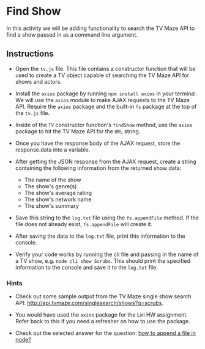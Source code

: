 # Find Show

In this activity we will be adding functionality to search the TV Maze API to find a show passed in as a command line argument.

## Instructions

* Open the `tv.js` file. This file contains a constructor function that will be used to create a TV object capable of searching the TV Maze API for shows and actors. 

* Install the `axios` package by running `npm install axios` in your terminal. We will use the `axios` module to make AJAX requests to the TV Maze API. Require the `axios` package and the built-in `fs` package at the top of the `tv.js` file.

* Inside of the `TV` constructor function's `findShow` method, use the `axios` package to hit the TV Maze API for the `URL` string. 

* Once you have the response body of the AJAX request, store the response.data into a variable.

* After getting the JSON response from the AJAX request, create a string containing the following information from the returned show data:

  * The name of the show
  * The show's genre(s)
  * The show's average rating
  * The show's network name
  * The show's summary

* Save this string to the `log.txt` file using the `fs.appendFile` method. If the file does not already exist, `fs.appendFile` will create it.

* After saving the data to the `log.txt` file, print this information to the console.

* Verify your code works by running the cli file and passing in the name of a TV show, e.g. `node cli show Scrubs`. This should print the specified information to the console and save it to the `log.txt` file.

### Hints

* Check out some sample output from the TV Maze single show search API: <http://api.tvmaze.com/singlesearch/shows?q=scrubs>.

* You would have used the `axios` package for the Liri HW assignment. Refer back to this if you need a refresher on how to use the package.

* Check out the selected answer for the question: [how to append a file in node?](https://stackoverflow.com/questions/3459476/how-to-append-to-a-file-in-node)
